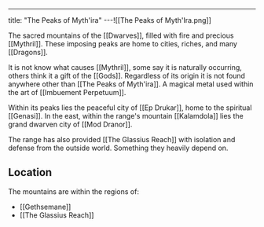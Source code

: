 ---
title: "The Peaks of Myth'ira"
---![[The Peaks of Myth'Ira.png]]

The sacred mountains of the [[Dwarves]], filled with fire and precious [[Mythril]]. These imposing peaks are home to cities, riches, and many [[Dragons]].

It is not know what causes [[Mythril]], some say it is naturally occurring, others think it a gift of the [[Gods]]. Regardless of its origin it is not found anywhere other than [[The Peaks of Myth'ira]]. A magical metal used within the art of [[Imbuement Perpetuum]].

Within its peaks lies the peaceful city of [[Ep Drukar]], home to the spiritual [[Genasi]]. In the east, within the range's mountain [[Kalamdola]] lies the grand dwarven city of [[Mod Dranor]].

The range has also provided [[The Glassius Reach]] with isolation and defense from the outside world. Something they heavily depend on.

## Location
The mountains are within the regions of:
- [[Gethsemane]]
- [[The Glassius Reach]]